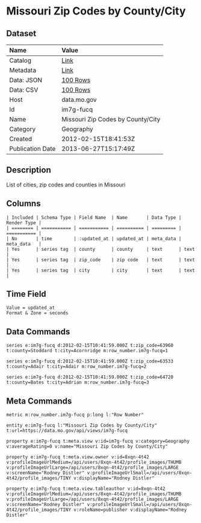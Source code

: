 # Missouri Zip Codes by County/City

## Dataset

| Name | Value |
| :--- | :---- |
| Catalog | [Link](https://catalog.data.gov/dataset/missouri-zip-codes-by-county-city-a85bf) |
| Metadata | [Link](https://data.mo.gov/api/views/im7g-fucq) |
| Data: JSON | [100 Rows](https://data.mo.gov/api/views/im7g-fucq/rows.json?max_rows=100) |
| Data: CSV | [100 Rows](https://data.mo.gov/api/views/im7g-fucq/rows.csv?max_rows=100) |
| Host | data.mo.gov |
| Id | im7g-fucq |
| Name | Missouri Zip Codes by County/City |
| Category | Geography |
| Created | 2012-02-15T18:41:53Z |
| Publication Date | 2013-06-27T15:17:49Z |

## Description

List of cities, zip codes and counties in Missouri

## Columns

```ls
| Included | Schema Type | Field Name  | Name       | Data Type | Render Type |
| ======== | =========== | =========== | ========== | ========= | =========== |
| No       | time        | :updated_at | updated_at | meta_data | meta_data   |
| Yes      | series tag  | county      | county     | text      | text        |
| Yes      | series tag  | zip_code    | zip code   | text      | text        |
| Yes      | series tag  | city        | city       | text      | text        |
```

## Time Field

```ls
Value = updated_at
Format & Zone = seconds
```

## Data Commands

```ls
series e:im7g-fucq d:2012-02-15T10:41:59.000Z t:zip_code=63960 t:county=Stoddard t:city=Acornridge m:row_number.im7g-fucq=1

series e:im7g-fucq d:2012-02-15T10:41:59.000Z t:zip_code=63533 t:county=Adair t:city=Adair m:row_number.im7g-fucq=2

series e:im7g-fucq d:2012-02-15T10:41:59.000Z t:zip_code=64720 t:county=Bates t:city=Adrian m:row_number.im7g-fucq=3
```

## Meta Commands

```ls
metric m:row_number.im7g-fucq p:long l:"Row Number"

entity e:im7g-fucq l:"Missouri Zip Codes by County/City" t:url=https://data.mo.gov/api/views/im7g-fucq

property e:im7g-fucq t:meta.view v:id=im7g-fucq v:category=Geography v:averageRating=0 v:name="Missouri Zip Codes by County/City"

property e:im7g-fucq t:meta.view.owner v:id=8xqn-4t42 v:profileImageUrlMedium=/api/users/8xqn-4t42/profile_images/THUMB v:profileImageUrlLarge=/api/users/8xqn-4t42/profile_images/LARGE v:screenName="Rodney Distler" v:profileImageUrlSmall=/api/users/8xqn-4t42/profile_images/TINY v:displayName="Rodney Distler"

property e:im7g-fucq t:meta.view.tableauthor v:id=8xqn-4t42 v:profileImageUrlMedium=/api/users/8xqn-4t42/profile_images/THUMB v:profileImageUrlLarge=/api/users/8xqn-4t42/profile_images/LARGE v:screenName="Rodney Distler" v:profileImageUrlSmall=/api/users/8xqn-4t42/profile_images/TINY v:roleName=publisher v:displayName="Rodney Distler"
```